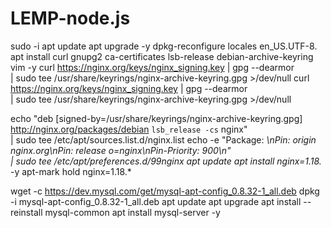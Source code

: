 # LEMP-node.js
sudo -i
apt update
apt upgrade -y
dpkg-reconfigure locales
en_US.UTF-8.
apt install curl gnupg2 ca-certificates lsb-release debian-archive-keyring vim -y
curl https://nginx.org/keys/nginx_signing.key | gpg --dearmor \
    | sudo tee /usr/share/keyrings/nginx-archive-keyring.gpg >/dev/null
curl https://nginx.org/keys/nginx_signing.key | gpg --dearmor \
    | sudo tee /usr/share/keyrings/nginx-archive-keyring.gpg >/dev/null

echo "deb [signed-by=/usr/share/keyrings/nginx-archive-keyring.gpg] \
http://nginx.org/packages/debian `lsb_release -cs` nginx" \
    | sudo tee /etc/apt/sources.list.d/nginx.list
echo -e "Package: *\nPin: origin nginx.org\nPin: release o=nginx\nPin-Priority: 900\n" \
    | sudo tee /etc/apt/preferences.d/99nginx
apt update
apt install nginx=1.18.* -y
apt-mark hold nginx=1.18.*

wget -c https://dev.mysql.com/get/mysql-apt-config_0.8.32-1_all.deb
dpkg -i mysql-apt-config_0.8.32-1_all.deb
apt update
apt upgrade
apt install --reinstall mysql-common
apt install mysql-server -y
